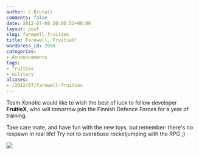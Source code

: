 ```yaml
---
author: C.Brutail
comments: false
date: 2012-07-08 20:06:52+00:00
layout: post
slug: farewell-fruitiex
title: Farewell, FruitieX!
wordpress_id: 2698
categories:
- Announcements
tags:
- fruitiex
- military
aliases:
- /2012/07/farewell-fruitiex
---
```


Team Xonotic would like to wish the best of luck to fellow developer **FruitieX**, who will tomorrow join the Finnish Defence Forces for a year of training. 

Take care mate, and have fun with the new toys, but remember: there's no respawn in real life! Try not to overabuse rocketjumping with the RPG ;)

[
![](/m/uploads/2012/07/salute-500x400.jpg)](/m/uploads/2012/07/salute.jpg)
